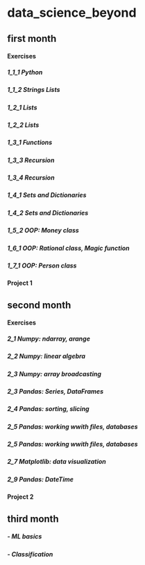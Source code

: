 # data_science_beyond

## first month
#### Exercises
##### 1_1_1 Python
##### 1_1_2 Strings Lists
##### 1_2_1 Lists
##### 1_2_2 Lists
##### 1_3_1 Functions
##### 1_3_3 Recursion
##### 1_3_4 Recursion
##### 1_4_1 Sets and Dictionaries
##### 1_4_2 Sets and Dictionaries
##### 1_5_2 OOP: Money class
##### 1_6_1 OOP: Rational class, Magic function
##### 1_7_1 OOP: Person class
#### Project 1

## second month
#### Exercises
##### 2_1 Numpy: ndarray, arange
##### 2_2 Numpy: linear algebra
##### 2_3 Numpy: array broadcasting 
##### 2_3 Pandas: Series, DataFrames
##### 2_4 Pandas: sorting, slicing
##### 2_5 Pandas: working wwith files, databases
##### 2_5 Pandas: working wwith files, databases
##### 2_7 Matplotlib: data visualization
##### 2_9 Pandas: DateTime
#### Project 2

## third month
##### - ML basics
##### - Classification
